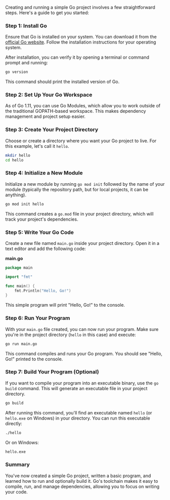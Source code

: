 Creating and running a simple Go project involves a few straightforward steps. Here's a guide to get you started:

### Step 1: Install Go

Ensure that Go is installed on your system. You can download it from the [official Go website](https://golang.org/dl/). Follow the installation instructions for your operating system.

After installation, you can verify it by opening a terminal or command prompt and running:

```sh
go version
```

This command should print the installed version of Go.

### Step 2: Set Up Your Go Workspace

As of Go 1.11, you can use Go Modules, which allow you to work outside of the traditional GOPATH-based workspace. This makes dependency management and project setup easier.

### Step 3: Create Your Project Directory

Choose or create a directory where you want your Go project to live. For this example, let's call it `hello`.

```sh
mkdir hello
cd hello
```

### Step 4: Initialize a New Module

Initialize a new module by running `go mod init` followed by the name of your module (typically the repository path, but for local projects, it can be anything).

```sh
go mod init hello
```

This command creates a `go.mod` file in your project directory, which will track your project's dependencies.

### Step 5: Write Your Go Code

Create a new file named `main.go` inside your project directory. Open it in a text editor and add the following code:

**main.go**
```go
package main

import "fmt"

func main() {
    fmt.Println("Hello, Go!")
}
```

This simple program will print "Hello, Go!" to the console.

### Step 6: Run Your Program

With your `main.go` file created, you can now run your program. Make sure you're in the project directory (`hello` in this case) and execute:

```sh
go run main.go
```

This command compiles and runs your Go program. You should see "Hello, Go!" printed to the console.

### Step 7: Build Your Program (Optional)

If you want to compile your program into an executable binary, use the `go build` command. This will generate an executable file in your project directory.

```sh
go build
```

After running this command, you'll find an executable named `hello` (or `hello.exe` on Windows) in your directory. You can run this executable directly:

```sh
./hello
```

Or on Windows:

```cmd
hello.exe
```

### Summary

You've now created a simple Go project, written a basic program, and learned how to run and optionally build it. Go's toolchain makes it easy to compile, run, and manage dependencies, allowing you to focus on writing your code.